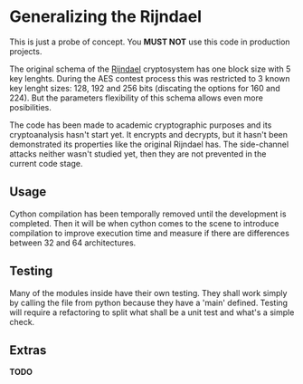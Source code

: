 Generalizing the Rijndael
=========================

This is just a probe of concept. You **MUST NOT** use this code in production projects.

The original schema of the [Rijndael](http://en.wikipedia.org/wiki/Advanced_Encryption_Standard) cryptosystem has one block size with 5 key lenghts. During the AES contest process this was restricted to 3 known key lenght sizes: 128, 192 and 256 bits (discating the options for 160 and 224). But the parameters flexibility of this schema allows even more posibilities.

The code has been made to academic cryptographic purposes and its cryptoanalysis hasn't start yet. It encrypts and decrypts, but it hasn't been demonstrated its properties like the original Rijndael has. The side-channel attacks neither wasn't studied yet, then they are not prevented in the current code stage.

Usage
-----

Cython compilation has been temporally removed until the development is completed. Then it will be when cython comes to the scene to introduce compilation to improve execution time and measure if there are differences between 32 and 64 architectures.

<!--To compile it uses the [cython](http://cython.org)'s *Distutils* module, the [setuptools](http://en.wikipedia.org/wiki/Setuptools) and the build from cython. Then just call:
```
$ python setup.py build
```

This will produce a '*GeneralizedRijndael.so*' in a new '*build*' directory if there wasn't any problem. As this is not a finished modules, the install process is not used, but this *so* file can be placed somewhere within the *$PYTHONPATH* or simlinked inside the test directory.

Even it is cythonized and can be compiled, by now the sources are pure python; then it can be executed as:

```
$ python GeneralizedRijndael/GeneralizedRijndael.py
```

And if it has been compiled and there is a '*GeneralizedRijndael.so*' available; then it can be executed as:

```
$ python grijndael.py
```

Check with the '--help' parameter to know more how to use it's parametering.-->

Testing
-------

Many of the modules inside have their own testing. They shall work simply by calling the file from python because they have a 'main' defined. Testing will require a refactoring to split what shall be a unit test and what's a simple check.

Extras
------

**TODO**